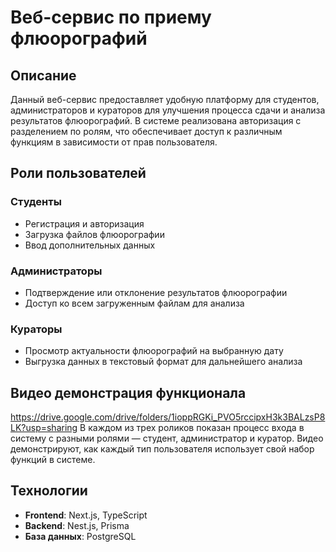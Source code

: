 # Веб-сервис по приему флюорографий

## Описание
Данный веб-сервис предоставляет удобную платформу для студентов, администраторов и кураторов для улучшения процесса сдачи и анализа результатов флюорографий. В системе реализована авторизация с разделением по ролям, что обеспечивает доступ к различным функциям в зависимости от прав пользователя.

## Роли пользователей
### Студенты
- Регистрация и авторизация
- Загрузка файлов флюорографии
- Ввод дополнительных данных

### Администраторы
- Подтверждение или отклонение результатов флюорографии
- Доступ ко всем загруженным файлам для анализа

### Кураторы
- Просмотр актуальности флюорографий на выбранную дату
- Выгрузка данных в текстовый формат для дальнейшего анализа

## Видео демонстрация функционала
https://drive.google.com/drive/folders/1ioppRGKi_PVO5rccipxH3k3BALzsP8LK?usp=sharing
В каждом из трех роликов показан процесс входа в систему с разными ролями — студент, администратор и куратор. Видео демонстрируют, как каждый тип пользователя использует свой набор функций в системе.

## Технологии
- **Frontend**: Next.js, TypeScript
- **Backend**: Nest.js, Prisma
- **База данных**: PostgreSQL
